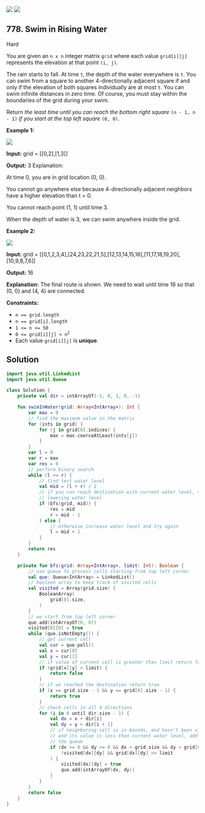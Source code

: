 [![](https://img.shields.io/github/stars/javadev/LeetCode-in-Kotlin?label=Stars&style=flat-square)](https://github.com/javadev/LeetCode-in-Kotlin)
[![](https://img.shields.io/github/forks/javadev/LeetCode-in-Kotlin?label=Fork%20me%20on%20GitHub%20&style=flat-square)](https://github.com/javadev/LeetCode-in-Kotlin/fork)

## 778\. Swim in Rising Water

Hard

You are given an `n x n` integer matrix `grid` where each value `grid[i][j]` represents the elevation at that point `(i, j)`.

The rain starts to fall. At time `t`, the depth of the water everywhere is `t`. You can swim from a square to another 4-directionally adjacent square if and only if the elevation of both squares individually are at most `t`. You can swim infinite distances in zero time. Of course, you must stay within the boundaries of the grid during your swim.

Return _the least time until you can reach the bottom right square_ `(n - 1, n - 1)` _if you start at the top left square_ `(0, 0)`.

**Example 1:**

![](https://assets.leetcode.com/uploads/2021/06/29/swim1-grid.jpg)

**Input:** grid = \[\[0,2],[1,3]]

**Output:** 3 Explanation: 

At time 0, you are in grid location (0, 0).

You cannot go anywhere else because 4-directionally adjacent neighbors have a higher elevation than t = 0. 

You cannot reach point (1, 1) until time 3.

When the depth of water is 3, we can swim anywhere inside the grid.

**Example 2:**

![](https://assets.leetcode.com/uploads/2021/06/29/swim2-grid-1.jpg)

**Input:** grid = \[\[0,1,2,3,4],[24,23,22,21,5],[12,13,14,15,16],[11,17,18,19,20],[10,9,8,7,6]]

**Output:** 16

**Explanation:** The final route is shown. We need to wait until time 16 so that (0, 0) and (4, 4) are connected.

**Constraints:**

*   `n == grid.length`
*   `n == grid[i].length`
*   `1 <= n <= 50`
*   <code>0 <= grid[i][j] < n<sup>2</sup></code>
*   Each value `grid[i][j]` is **unique**.

## Solution

```kotlin
import java.util.LinkedList
import java.util.Queue

class Solution {
    private val dir = intArrayOf(-1, 0, 1, 0, -1)

    fun swimInWater(grid: Array<IntArray>): Int {
        var max = 0
        // find the maximum value in the matrix
        for (ints in grid) {
            for (j in grid[0].indices) {
                max = max.coerceAtLeast(ints[j])
            }
        }
        var l = 0
        var r = max
        var res = 0
        // perform binary search
        while (l <= r) {
            // find test water level
            val mid = (l + r) / 2
            // if you can reach destination with current water level, store it as an answer and try
            // lowering water level
            if (bfs(grid, mid)) {
                res = mid
                r = mid - 1
            } else {
                // otherwise increase water level and try again
                l = mid + 1
            }
        }
        return res
    }

    private fun bfs(grid: Array<IntArray>, limit: Int): Boolean {
        // use queue to process cells starting from top left corner
        val que: Queue<IntArray> = LinkedList()
        // boolean array to keep track of visited cells
        val visited = Array(grid.size) {
            BooleanArray(
                grid[0].size,
            )
        }
        // we start from top left corner
        que.add(intArrayOf(0, 0))
        visited[0][0] = true
        while (que.isNotEmpty()) {
            // get current cell
            val cur = que.poll()
            val x = cur[0]
            val y = cur[1]
            // if value of current cell is greater than limit return false
            if (grid[x][y] > limit) {
                return false
            }
            // if we reached the destination return true
            if (x == grid.size - 1 && y == grid[0].size - 1) {
                return true
            }
            // check cells in all 4 directions
            for (i in 0 until dir.size - 1) {
                val dx = x + dir[i]
                val dy = y + dir[i + 1]
                // if neighboring cell is in bounds, and hasn't been visited yet,
                // and its value is less than current water level, add it to visited array and to
                // the queue
                if (dx >= 0 && dy >= 0 && dx < grid.size && dy < grid[0].size &&
                    !visited[dx][dy] && grid[dx][dy] <= limit
                ) {
                    visited[dx][dy] = true
                    que.add(intArrayOf(dx, dy))
                }
            }
        }
        return false
    }
}
```